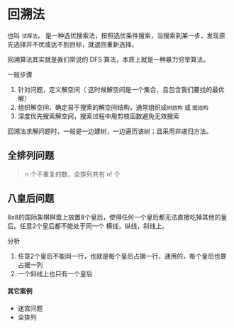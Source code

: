 # 回溯法

也叫 `试探法`。 是一种选优搜索法，按照选优条件搜索，当搜索到某一步，发现原先选择并不优或达不到目标，就退回重新选择。

回溯算法其实就是我们常说的 DFS 算法，本质上就是一种暴力穷举算法。

一般步骤

1. 针对问题，定义解空间（ 这时候解空间是一个集合，且包含我们要找的最优解）
2. 组织解空间，确定易于搜索的解空间结构，通常组织成`树结构` 或 `图结构`
3. 深度优先搜索解空间，搜索过程中用剪枝函数避免无效搜索

回溯法求解问题时，一般是一边建树，一边遍历该树；且采用非递归方法。


## 全排列问题

> n 个不重复的数，全排列共有 n! 个




## 八皇后问题

8x8的国际象棋棋盘上放置8个皇后，使得任何一个皇后都无法直接吃掉其他的皇后。任意2个皇后都不能处于同一个 横线，纵线，斜线上。

分析

1. 任意2个皇后不能同一行，也就是每个皇后占据一行，通用的，每个皇后也要占据一列  
2. 一个斜线上也只有一个皇后



#### 其它案例

* 迷宫问题  
* 全排列


